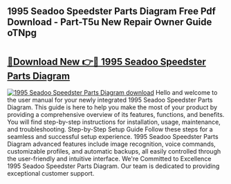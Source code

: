 ## 1995 Seadoo Speedster Parts Diagram Free Pdf Download - Part-T5u New Repair Owner Guide oTNpg

# <h2><a href="http://dfoysi.blite.top/?on=1995+Seadoo+Speedster+Parts+Diagram">🔗Download New 👉🔴 1995 Seadoo Speedster Parts Diagram</a></h2>

[![1995 Seadoo Speedster Parts Diagram download](https://i.imgur.com/lujVjoI.png)](http://dfoysi.blite.top/?on=1995+Seadoo+Speedster+Parts+Diagram)
Hello and welcome to the user manual for your newly integrated 1995 Seadoo Speedster Parts Diagram. This guide is here to help you make the most of your product by providing a comprehensive overview of its features, functions, and benefits. You will find step-by-step instructions for installation, usage, maintenance, and troubleshooting. Step-by-Step Setup Guide Follow these steps for a seamless and successful setup experience. 1995 Seadoo Speedster Parts Diagram advanced features include image recognition, voice commands, customizable profiles, and automatic backups, all easily controlled through the user-friendly and intuitive interface. We're Committed to Excellence 1995 Seadoo Speedster Parts Diagram. Our team is dedicated to providing exceptional customer support.
